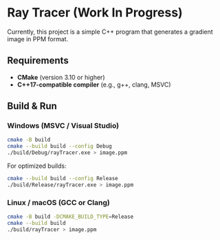 <!-- # Ray Tracer (Work In Progress)

Currently, this project is a simple C++ program that generates a gradient image in PPM format.

## Requirements

- **CMake** (version 3.10 or higher)
- **C++17-compatible compiler** (e.g., g++, clang++, MSVC)

## Build & Run

```bash
cmake -B build
cmake --build build
./build/Debug/rayTracer.exe > image.ppm
```

For optimized builds (recommended for better performance):

```bash
cmake --build build --config Release
./build/Release/rayTracer.exe > image.ppm
```

On Mac or Linux, for a release build, run:

```bash
build/inOneWeekend > image.ppm
``` -->

# Ray Tracer (Work In Progress)

Currently, this project is a simple C++ program that generates a gradient image in PPM format.

## Requirements

* **CMake** (version 3.10 or higher)
* **C++17-compatible compiler** (e.g., g++, clang, MSVC)

## Build & Run

### Windows (MSVC / Visual Studio)

```bash
cmake -B build
cmake --build build --config Debug
./build/Debug/rayTracer.exe > image.ppm
```

For optimized builds:

```bash
cmake --build build --config Release
./build/Release/rayTracer.exe > image.ppm
```

### Linux / macOS (GCC or Clang)

```bash
cmake -B build -DCMAKE_BUILD_TYPE=Release
cmake --build build
./build/rayTracer > image.ppm
```
